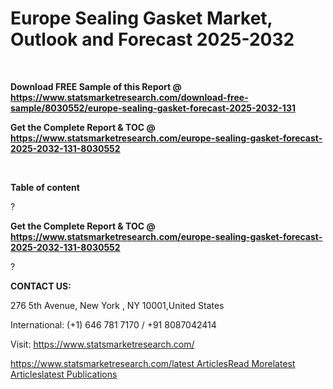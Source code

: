 <h1>Europe Sealing Gasket Market, Outlook and Forecast 2025-2032</h1><br/><p><strong>Download FREE Sample of this Report @ <a href="https://www.statsmarketresearch.com/download-free-sample/8030552/europe-sealing-gasket-forecast-2025-2032-131">https://www.statsmarketresearch.com/download-free-sample/8030552/europe-sealing-gasket-forecast-2025-2032-131</a></strong></p>
 
 
 
 <div><b>Get the Complete Report & TOC @ <a href="https://www.statsmarketresearch.com/europe-sealing-gasket-forecast-2025-2032-131-8030552">https://www.statsmarketresearch.com/europe-sealing-gasket-forecast-2025-2032-131-8030552</a></b></div>
 
 
 
 <p><br />
 
 <b>Table of content</b></p>
 
 
 
 <p>? </p>
 
 
 
 <div><b>Get the Complete Report & TOC @ <a href="https://www.statsmarketresearch.com/europe-sealing-gasket-forecast-2025-2032-131-8030552">https://www.statsmarketresearch.com/europe-sealing-gasket-forecast-2025-2032-131-8030552</a></b></div>
 
 
 
 <p>? </p>
 
 
 
 <p><b>CONTACT US:</b><br />
 
 276 5th Avenue, New York , NY 10001,United States<br />
 
 International: (+1) 646 781 7170 / +91 8087042414<br />
 
 Visit: <a href="https://www.statsmarketresearch.com/">https://www.statsmarketresearch.com/</a><br />
 
 <a href="https://gyeongbokgung.com">https://www.statsmarketresearch.com/</a><a href="https://hallyeomaritime.com">latest Articles</a><a href="https://jingwansa.com">Read More</a><a href="https://nguoiviet.jp/">latest Articles</a><a href="https://www.intelmarketresearch.com/">latest Publications</a></p>